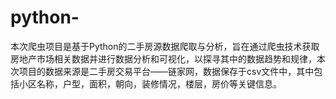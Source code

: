# python-
本次爬虫项目是基于Python的二手房源数据爬取与分析，旨在通过爬虫技术获取房地产市场相关数据并进行数据分析和可视化，以探寻其中的数据趋势和规律，本次项目的数据来源是二手房交易平台——链家网，数据保存于csv文件中，其中包括小区名称，户型，面积，朝向，装修情况，楼层，房价等关键信息。
